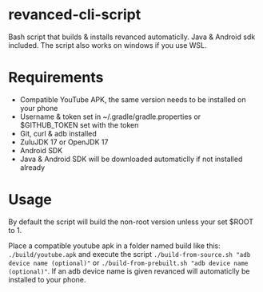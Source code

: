 # revanced-cli-script

Bash script that builds & installs revanced automaticlly. Java &amp; Android sdk included. The script also works on windows if you use WSL.

# Requirements

 - Compatible YouTube APK, the same version needs to be installed on your phone
 - Username & token set in ~/.gradle/gradle.properties or $GITHUB_TOKEN set with the token
 - Git, curl & adb installed
 - ZuluJDK 17 or OpenJDK 17
 - Android SDK
 - Java & Android SDK will be downloaded automaticlly if not installed already

# Usage

By default the script will build the non-root version unless your set $ROOT to 1.

Place a compatible youtube apk in a folder named build like this: `./build/youtube.apk` and execute the script `./build-from-source.sh "adb device name (optional)"` or `./build-from-prebuilt.sh "adb device name (optional)"`. If an adb device name is given revanced will automaticlly be installed to your phone.
